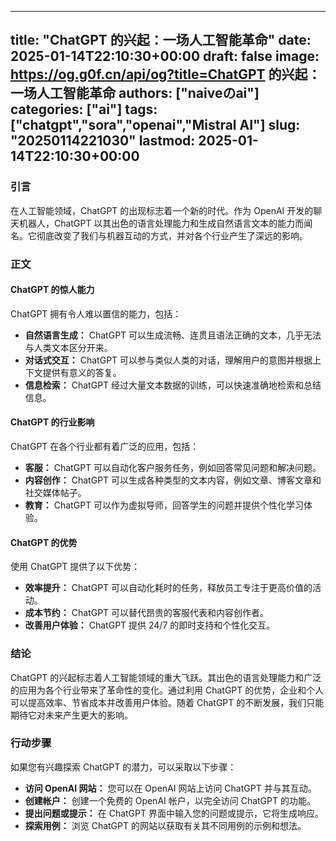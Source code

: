 
---
title: "ChatGPT 的兴起：一场人工智能革命"
date: 2025-01-14T22:10:30+00:00
draft: false
image: https://og.g0f.cn/api/og?title=ChatGPT 的兴起：一场人工智能革命
authors: ["naiveのai"]
categories: ["ai"]
tags: ["chatgpt","sora","openai","Mistral AI"]
slug: "20250114221030"
lastmod: 2025-01-14T22:10:30+00:00
---
### 引言

在人工智能领域，ChatGPT 的出现标志着一个新的时代。作为 OpenAI 开发的聊天机器人，ChatGPT 以其出色的语言处理能力和生成自然语言文本的能力而闻名。它彻底改变了我们与机器互动的方式，并对各个行业产生了深远的影响。

### 正文

#### ChatGPT 的惊人能力

ChatGPT 拥有令人难以置信的能力，包括：

- **自然语言生成：** ChatGPT 可以生成流畅、连贯且语法正确的文本，几乎无法与人类文本区分开来。
- **对话式交互：** ChatGPT 可以参与类似人类的对话，理解用户的意图并根据上下文提供有意义的答复。
- **信息检索：** ChatGPT 经过大量文本数据的训练，可以快速准确地检索和总结信息。

#### ChatGPT 的行业影响

ChatGPT 在各个行业都有着广泛的应用，包括：

- **客服：** ChatGPT 可以自动化客户服务任务，例如回答常见问题和解决问题。
- **内容创作：** ChatGPT 可以生成各种类型的文本内容，例如文章、博客文章和社交媒体帖子。
- **教育：** ChatGPT 可以作为虚拟导师，回答学生的问题并提供个性化学习体验。

#### ChatGPT 的优势

使用 ChatGPT 提供了以下优势：

- **效率提升：** ChatGPT 可以自动化耗时的任务，释放员工专注于更高价值的活动。
- **成本节约：** ChatGPT 可以替代昂贵的客服代表和内容创作者。
- **改善用户体验：** ChatGPT 提供 24/7 的即时支持和个性化交互。

### 结论

ChatGPT 的兴起标志着人工智能领域的重大飞跃。其出色的语言处理能力和广泛的应用为各个行业带来了革命性的变化。通过利用 ChatGPT 的优势，企业和个人可以提高效率、节省成本并改善用户体验。随着 ChatGPT 的不断发展，我们只能期待它对未来产生更大的影响。

### 行动步骤

如果您有兴趣探索 ChatGPT 的潜力，可以采取以下步骤：

- **访问 OpenAI 网站：** 您可以在 OpenAI 网站上访问 ChatGPT 并与其互动。
- **创建帐户：** 创建一个免费的 OpenAI 帐户，以完全访问 ChatGPT 的功能。
- **提出问题或提示：** 在 ChatGPT 界面中输入您的问题或提示，它将生成响应。
- **探索用例：** 浏览 ChatGPT 的网站以获取有关其不同用例的示例和想法。